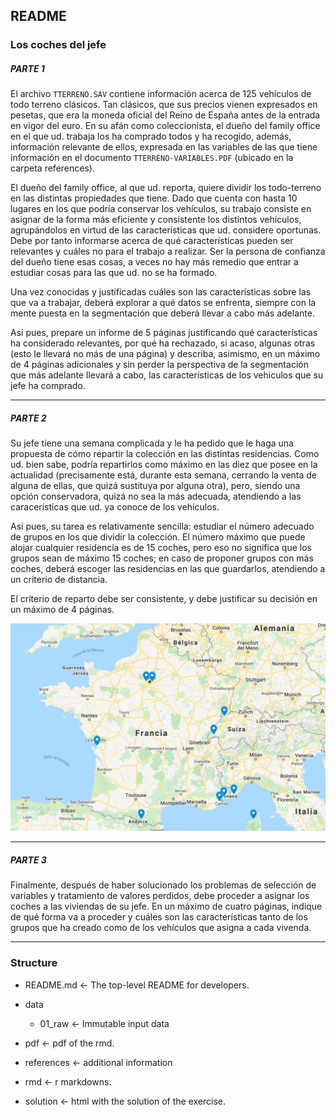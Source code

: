 ## README


### Los coches del jefe

##### PARTE 1
El archivo `TTERRENO.SAV` contiene información acerca de 125 vehículos de todo terreno clásicos. Tan clásicos, que sus precios vienen expresados en pesetas, que era la moneda oficial del Reino de España antes de la entrada en vigor del euro. En su afán como coleccionista, el dueño del family office en el que ud. trabaja los ha comprado todos y ha recogido, además, información relevante de ellos, expresada en las variables de las que tiene información en el documento `TTERRENO-VARIABLES.PDF` (ubicado en la carpeta references).

El dueño del family office, al que ud. reporta, quiere dividir los todo-terreno en las distintas propiedades que tiene. Dado que cuenta con hasta 10 lugares en los que podría conservar los vehículos, su trabajo consiste en asignar de la forma más eficiente y consistente los distintos vehículos, agrupándolos en virtud de las características que ud. considere oportunas. Debe por tanto informarse acerca de qué características pueden ser relevantes y cuáles no para el trabajo a realizar. Ser la persona de confianza del dueño tiene esas cosas, a veces no hay más remedio que entrar a estudiar cosas para las que ud. no se ha formado.

Una vez conocidas y justificadas cuáles son las características sobre las que va a trabajar, deberá explorar a qué datos se enfrenta, siempre con la mente puesta en la segmentación que deberá llevar a cabo más adelante.

Así pues, prepare un informe de 5 páginas justificando qué características ha considerado relevantes, por qué ha rechazado, si acaso, algunas otras (esto le llevará no más de una página) y describa, asimismo, en un máximo de 4 páginas adicionales y sin perder la perspectiva de la segmentación que más adelante llevará a cabo, las características de los vehículos que su jefe ha comprado.

***

##### PARTE 2

Su jefe tiene una semana complicada y le ha pedido que le haga una propuesta de cómo repartir la colección en las distintas residencias. Como ud. bien sabe, podría repartirlos como máximo en las diez que posee en la actualidad (precisamente está, durante esta semana, cerrando la venta de alguna de ellas, que quizá sustituya por alguna otra), pero, siendo una opción conservadora, quizá no sea la más adecuada, atendiendo a las caracerísticas que ud. ya conoce de los vehículos.

Así pues, su tarea es relativamente sencilla: estudiar el número adecuado de grupos en los que dividir la colección. El número máximo que puede alojar cualquier residencia es de 15 coches, pero eso no significa que los grupos sean de máximo 15 coches; en caso de proponer grupos con más coches, deberá escoger las residencias en las que guardarlos, atendiendo a un criterio de distancia.

El criterio de reparto debe ser consistente, y debe justificar su decisión en un máximo de 4 páginas.

![Map](./references/map.png)

***

##### PARTE 3
Finalmente, después de haber solucionado los problemas de selección de variables y tratamiento de valores perdidos, debe proceder a asignar los coches a las viviendas de su jefe. En un máximo de cuatro páginas, indique de qué forma va a proceder y cuáles son las características tanto de los grupos que ha creado como de los vehículos que asigna a cada vivenda.

***

### Structure

- README.md <- The top-level README for developers.

- data

	- 01_raw <- Immutable input data


- pdf <- pdf of the rmd.

- references <- additional information

- rmd <- r markdowns.

- solution <- html with the solution of the exercise.
